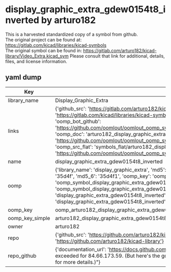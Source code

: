 # display_graphic_extra_gdew0154t8_inverted by arturo182  
This is a harvested standardized copy of a symbol from github.  
The original project can be found at:  
https://gitlab.com/kicad/libraries/kicad-symbols  
The original symbol can be found in:
https://gitlab.com/arturo182/kicad-library/Video_Extra.kicad_sym
Please consult that link for additional, details, files, and license information.  
## yaml dump  
| Key | Value |  
| --- | --- |  
| library_name | Display_Graphic_Extra |  
| links | {'github_src': 'https://gitlab.com/arturo182/kicad-library/Video_Extra.kicad_sym', 'github_src_repo': 'https://gitlab.com/kicad/libraries/kicad-symbols', 'oomp_bot': 'arturo182_display_graphic_extra_gdew0154t8_inverted/working', 'oomp_bot_github': 'https://github.com/oomlout/oomlout_oomp_symbol_bot/tree/main/arturo182_display_graphic_extra_gdew0154t8_inverted/working', 'oomp_doc': 'arturo182_display_graphic_extra_gdew0154t8_inverted/working', 'oomp_doc_github': 'https://github.com/oomlout/oomlout_oomp_symbol_doc/tree/main/arturo182_display_graphic_extra_gdew0154t8_inverted/working', 'oomp_src_flat': 'symbols_flat/arturo182_display_graphic_extra_gdew0154t8_inverted/working', 'oomp_src_flat_github': 'https://github.com/oomlout/oomlout_oomp_symbol_src/tree/main/arturo182_display_graphic_extra_gdew0154t8_inverted/working'} |  
| name | display_graphic_extra_gdew0154t8_inverted |  
| oomp | {'library_name': 'display_graphic_extra', 'md5': '35d4f142848852945b6e95f0cdaf8107', 'md5_10': '35d4f14284', 'md5_5': '35d4f', 'md5_6': '35d4f1', 'oomp_key': 'oomp_display_graphic_extra_gdew0154t8_inverted', 'oomp_key_extra': 'oomp_symbol_display_graphic_extra_gdew0154t8_inverted', 'oomp_key_full': 'oomp_symbol_display_graphic_extra_gdew0154t8_inverted_35d4f1', 'oomp_key_simple': 'display_graphic_extra_gdew0154t8_inverted', 'owner_name': 'arturo182', 'symbol_name': 'display_graphic_extra_gdew0154t8_inverted'} |  
| oomp_key | oomp_arturo182_display_graphic_extra_gdew0154t8_inverted |  
| oomp_key_simple | arturo182_display_graphic_extra_gdew0154t8_inverted |  
| owner | arturo182 |  
| repo | {'github_src': 'https://github.com/arturo182/kicad-library/Video_Extra.kicad_sym', 'name': 'kicad-library', 'owner': 'arturo182', 'url': 'https://github.com/arturo182/kicad-library'} |  
| repo_github | {'documentation_url': 'https://docs.github.com/rest/overview/resources-in-the-rest-api#rate-limiting', 'message': "API rate limit exceeded for 84.66.173.59. (But here's the good news: Authenticated requests get a higher rate limit. Check out the documentation for more details.)"} |  

